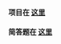 #### 项目在 [这里](https://github.com/charlieleex/Unity3d_Homework/tree/master/HomeWork2/HomeWork2)
#### 简答题在 [这里](https://github.com/charlieleex/Unity3d_Homework/blob/master/HomeWork2/%E7%AE%80%E7%AD%94%E9%A2%98.md)
